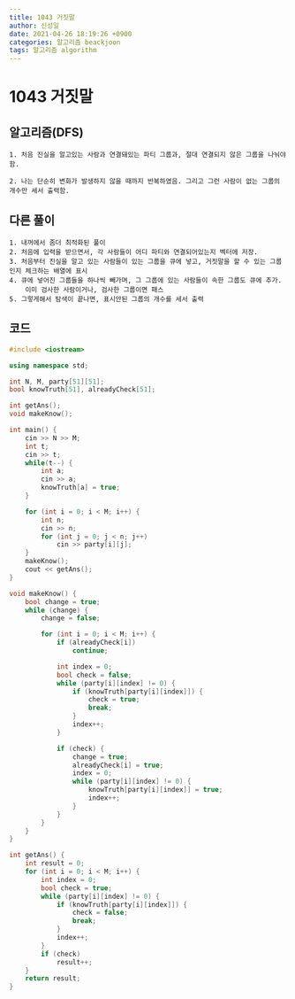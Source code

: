 ```yaml
---
title: 1043 거짓말
author: 신성일
date: 2021-04-26 18:19:26 +0900
categories: 알고리즘 beackjoon
tags: 알고리즘 algorithm
---
```


# 1043 거짓말

## 알고리즘(DFS)

    1. 처음 진실을 알고있는 사람과 연결돼있는 파티 그룹과, 절대 연결되지 않은 그룹을 나눠야함.

    2. 나는 단순히 변화가 발생하지 않을 때까지 반복하였음. 그리고 그런 사람이 없는 그룹의 개수만 세서 출력함.

## 다른 풀이

    1. 내꺼에서 좀더 최적화된 풀이
    2. 처음에 입력을 받으면서, 각 사람들이 어디 파티와 연결되어있는지 벡터에 저장.
    3. 처음부터 진실을 알고 있는 사람들이 있는 그룹을 큐에 넣고, 거짓말을 할 수 있는 그룹인지 체크하는 배열에 표시
    4. 큐에 넣어진 그룹들을 하나씩 빼가며, 그 그룹에 있는 사람들이 속한 그룹도 큐에 추가.
    	이미 검사한 사람이거나, 검사한 그룹이면 패스
    5. 그렇게해서 탐색이 끝나면, 표시안된 그룹의 개수를 세서 출력

## 코드

```cpp
#include <iostream>

using namespace std;

int N, M, party[51][51];
bool knowTruth[51], alreadyCheck[51];

int getAns();
void makeKnow();

int main() {
	cin >> N >> M;
	int t;
	cin >> t;
	while(t--) {
		int a;
		cin >> a;
		knowTruth[a] = true;
	}

	for (int i = 0; i < M; i++) {
		int n;
		cin >> n;
		for (int j = 0; j < n; j++)
			cin >> party[i][j];
	}
	makeKnow();
	cout << getAns();
}

void makeKnow() {
	bool change = true;
	while (change) {
		change = false;

		for (int i = 0; i < M; i++) {
			if (alreadyCheck[i])
				continue;

			int index = 0;
			bool check = false;
			while (party[i][index] != 0) {
				if (knowTruth[party[i][index]]) {
					check = true;
					break;
				}
				index++;
			}

			if (check) {
				change = true;
				alreadyCheck[i] = true;
				index = 0;
				while (party[i][index] != 0) {
					knowTruth[party[i][index]] = true;
					index++;
				}
			}
		}
	}
}

int getAns() {
	int result = 0;
	for (int i = 0; i < M; i++) {
		int index = 0;
		bool check = true;
		while (party[i][index] != 0) {
			if (knowTruth[party[i][index]]) {
				check = false;
				break;
			}
			index++;
		}
		if (check)
			result++;
	}
	return result;
}
```
